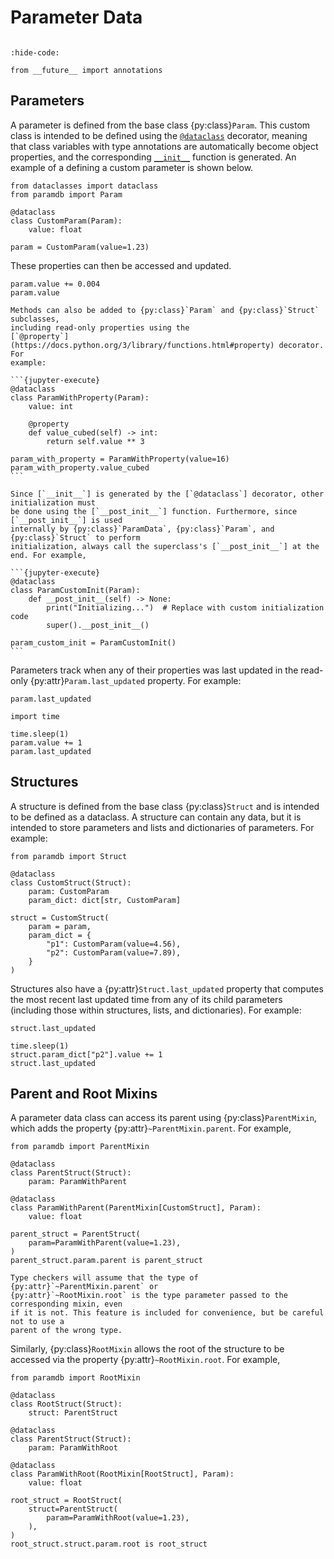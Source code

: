 # Parameter Data

```{py:currentmodule} paramdb

```

<!-- Jupyter Sphinx setup -->

```{jupyter-execute}
:hide-code:

from __future__ import annotations
```

## Parameters

A parameter is defined from the base class {py:class}`Param`. This custom class is
intended to be defined using the [`@dataclass`] decorator, meaning that class variables
with type annotations are automatically become object properties, and the corresponding
[`__init__`] function is generated. An example of a defining a custom parameter is shown
below.

```{jupyter-execute}
from dataclasses import dataclass
from paramdb import Param

@dataclass
class CustomParam(Param):
    value: float

param = CustomParam(value=1.23)
```

These properties can then be accessed and updated.

```{jupyter-execute}
param.value += 0.004
param.value
```

````{tip}
Methods can also be added to {py:class}`Param` and {py:class}`Struct` subclasses,
including read-only properties using the
[`@property`](https://docs.python.org/3/library/functions.html#property) decorator. For
example:

```{jupyter-execute}
@dataclass
class ParamWithProperty(Param):
    value: int

    @property
    def value_cubed(self) -> int:
        return self.value ** 3

param_with_property = ParamWithProperty(value=16)
param_with_property.value_cubed
```
````

````{warning}
Since [`__init__`] is generated by the [`@dataclass`] decorator, other initialization must
be done using the [`__post_init__`] function. Furthermore, since [`__post_init__`] is used
internally by {py:class}`ParamData`, {py:class}`Param`, and {py:class}`Struct` to perform
initialization, always call the superclass's [`__post_init__`] at the end. For example,

```{jupyter-execute}
@dataclass
class ParamCustomInit(Param):
    def __post_init__(self) -> None:
        print("Initializing...")  # Replace with custom initialization code
        super().__post_init__()

param_custom_init = ParamCustomInit()
```
````

Parameters track when any of their properties was last updated in the read-only
{py:attr}`Param.last_updated` property. For example:

```{jupyter-execute}
param.last_updated
```

```{jupyter-execute}
import time

time.sleep(1)
param.value += 1
param.last_updated
```

## Structures

A structure is defined from the base class {py:class}`Struct` and is intended
to be defined as a dataclass. A structure can contain any data, but it is intended to
store parameters and lists and dictionaries of parameters. For example:

```{jupyter-execute}
from paramdb import Struct

@dataclass
class CustomStruct(Struct):
    param: CustomParam
    param_dict: dict[str, CustomParam]

struct = CustomStruct(
    param = param,
    param_dict = {
        "p1": CustomParam(value=4.56),
        "p2": CustomParam(value=7.89),
    }
)
```

Structures also have a {py:attr}`Struct.last_updated` property that computes the most
recent last updated time from any of its child parameters (including those within
structures, lists, and dictionaries). For example:

```{jupyter-execute}
struct.last_updated
```

```{jupyter-execute}
time.sleep(1)
struct.param_dict["p2"].value += 1
struct.last_updated
```

## Parent and Root Mixins

A parameter data class can access its parent using {py:class}`ParentMixin`, which adds the
property {py:attr}`~ParentMixin.parent`. For example,

```{jupyter-execute}
from paramdb import ParentMixin

@dataclass
class ParentStruct(Struct):
    param: ParamWithParent

@dataclass
class ParamWithParent(ParentMixin[CustomStruct], Param):
    value: float

parent_struct = ParentStruct(
    param=ParamWithParent(value=1.23),
)
parent_struct.param.parent is parent_struct
```

```{warning}
Type checkers will assume that the type of {py:attr}`~ParentMixin.parent` or
{py:attr}`~RootMixin.root` is the type parameter passed to the corresponding mixin, even
if it is not. This feature is included for convenience, but be careful not to use a
parent of the wrong type.
```

Similarly, {py:class}`RootMixin` allows the root of the structure to be accessed via the
property {py:attr}`~RootMixin.root`. For example,

```{jupyter-execute}
from paramdb import RootMixin

@dataclass
class RootStruct(Struct):
    struct: ParentStruct

@dataclass
class ParentStruct(Struct):
    param: ParamWithRoot

@dataclass
class ParamWithRoot(RootMixin[RootStruct], Param):
    value: float

root_struct = RootStruct(
    struct=ParentStruct(
        param=ParamWithRoot(value=1.23),
    ),
)
root_struct.struct.param.root is root_struct
```

[`@dataclass`]: https://docs.python.org/3/library/dataclasses.html#dataclasses.dataclass
[`__init__`]: https://docs.python.org/3/reference/datamodel.html#object.__init__
[`@property`]: https://docs.python.org/3/library/functions.html#property
[`__post_init__`]: https://docs.python.org/3/library/dataclasses.html#post-init-processing
